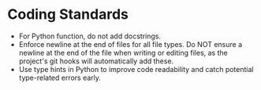# Coding Standards

- For Python function, do not add docstrings.
- Enforce newline at the end of files for all file types. Do NOT ensure a newline at the end of the file when writing or editing files, as the project's git hooks will automatically add these.
- Use type hints in Python to improve code readability and catch potential type-related errors early.
